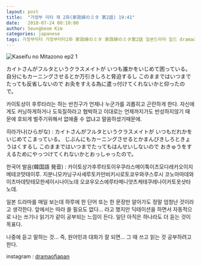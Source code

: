```yaml
---
layout: post
title:  "가정부 미타 제 2화(家政婦のミタ 第2話) 19:41"
date:   2018-07-24 00:10:00
author: Seungbeom Kim
categories: japanese
tags: 가정부미타 가정부미타2화 家政婦のミタ 家政婦のミタ第2話 일본드라마 일드 dramaofjapan 일본어공부
---
```


<img src="{{ site.baseurl }}/assets/japanese/kaseifu_no_mita_2_1.jpg" title="Kaseifu no Mitazono ep2 1" class="post-image">

カイトさんがフルタというクラスメイトが
いつも誰かをいじめて困っている。
自分にもカーニングさせるとか万引きしろと脅迫するし
このままではいつまでたっても反省しないので
お灸をすえる為に遣っ付けてくれないかと仰ったので。

카이토상이 후루타라는 하는 반친구가
언제나 누군가를 괴롭히고 곤란하게 한다.
자신에게도 커닝하게하거나 도둑질하라고 협박하고
이대로는 언제까지가도 반성하지않기 때문에
호되게 벌주기위해서 없애줄 수 없냐고 말씀하셨기때문에.

히라가나(ひらがな) : カイトさんがフルタというクラスメイトが
いつもだれかをいじめてこまっている。
じぶんにもカーニングさせるとかまんびきしろときょうはくするし
このままではいつまでたってもはんせいしないので
おきゅうをすえるためにやっつけてくれないかとおっしゃったので。

한국어 발음(韓国語 発音) : 카이토상가후루타토이우쿠라스메이톡이츠모다레카오이지메테코맛테이루.
지분니모카닝구사세루토카만비키시로토쿄우와쿠스루시
코노마마데와이츠마데탓테모한세이시나이노데
오쿄우오스에루타메니얏츠케테쿠레나이카토옷샷타노데.

일본 드라마를 매일 보는데 하루에 한 단어 또는 한 문장만 알아가도 정말 엄청난 것이라고 생각한다.
앞에서는 따라 쓸 필요도 없다... 라고 했지만 딕테이션을 하면서 자동적으로 나는 쓰기나 읽기가 같이 공부되는 느낌이 든다. 일단 아직은 하나라도 더 듣는 것이 목표다.

나중에 듣고 말하는 것... 즉, 원어민과 대화가 잘 되면... 그 때 쓰고 읽는 것 공부하려고 한다.

instagram : [dramaofjapan](https://www.instagram.com/p/Bkc-E2ajVnl/?taken-by=dramaofjapan)
